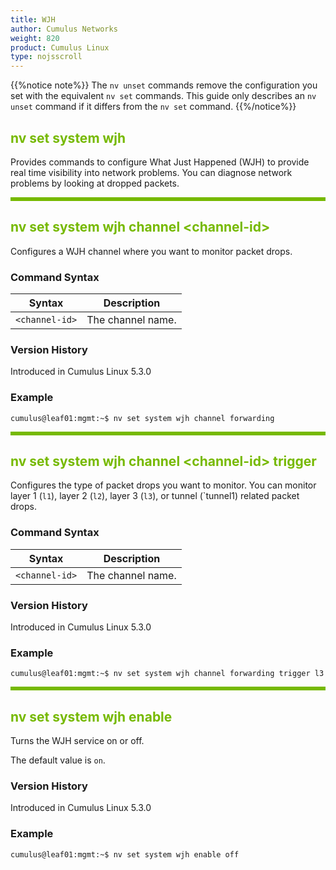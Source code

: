 ```yaml
---
title: WJH
author: Cumulus Networks
weight: 820
product: Cumulus Linux
type: nojsscroll
---
```

<style>
h { color: RGB(118,185,0)}
</style>
{{%notice note%}}
The `nv unset` commands remove the configuration you set with the equivalent `nv set` commands. This guide only describes an `nv unset` command if it differs from the `nv set` command.
{{%/notice%}}

## <h>nv set system wjh

Provides commands to configure What Just Happened (WJH) to provide real time visibility into network problems. You can diagnose network problems by looking at dropped packets.

<HR STYLE="BORDER: DASHED RGB(118,185,0) 0.5PX;BACKGROUND-COLOR: RGB(118,185,0);HEIGHT: 4.0PX;"/>

## <h>nv set system wjh channel \<channel-id\></h>

Configures a WJH channel where you want to monitor packet drops.

### Command Syntax

| Syntax |  Description   |
| ---------  | -------------- |
| `<channel-id>` | The channel name.  |

### Version History

Introduced in Cumulus Linux 5.3.0

### Example

```
cumulus@leaf01:mgmt:~$ nv set system wjh channel forwarding
```

<HR STYLE="BORDER: DASHED RGB(118,185,0) 0.5PX;BACKGROUND-COLOR: RGB(118,185,0);HEIGHT: 4.0PX;"/>

## <h>nv set system wjh channel \<channel-id\> trigger</h>

Configures the type of packet drops you want to monitor. You can monitor layer 1 (`l1`), layer 2 (`l2`), layer 3 (`l3`), or tunnel (`tunnel1) related packet drops.

### Command Syntax

| Syntax |  Description   |
| ---------  | -------------- |
| `<channel-id>` | The channel name. |

### Version History

Introduced in Cumulus Linux 5.3.0

### Example

```
cumulus@leaf01:mgmt:~$ nv set system wjh channel forwarding trigger l3
```

<HR STYLE="BORDER: DASHED RGB(118,185,0) 0.5PX;BACKGROUND-COLOR: RGB(118,185,0);HEIGHT: 4.0PX;"/>

## <h>nv set system wjh enable</h>

Turns the WJH service on or off.

The default value is `on`.

### Version History

Introduced in Cumulus Linux 5.3.0

### Example

```
cumulus@leaf01:mgmt:~$ nv set system wjh enable off
```

